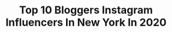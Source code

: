 ---
title: Top 10 Bloggers Instagram Influencers In New York In 2020
description: >-
  Find top bloggers Instagram influencers in New York in 2020. Most popular hashtags: #blogger #newyork #influencer #newyorkcity.
platform: Instagram
hits: 271
text_top: See the top-rated Instagram accounts on inBeat.
text_bottom: Our database has 271 Instagram influencers like this in New York, United States for you to pitch.
profiles:
  - username: "anchorslife"
    fullname: >-
      Gabriel Antonio
    bio: >-
      ↠ a positive mind = a positive life. ↠ pop // feel good tunes. ↠ ceo of @theneoagency
    location: "United States"
    followers: 103575
    engagement: 884
    commentsToLikes: 0.040354
    id: ck136dt8a5zy30i19wjwu673y
    verified: true
    hashtags: "#influencers, #nycphotographer, #lasvegas, #lgbtblogger"
  - username: "_queen.sav_"
    fullname: >-
      SAVANNAH VINSON
    bio: >-
      •📍NYC •CEO @queencastings •TikTok 42.0k🎉 • Management/ @nymmg @longislandmodels.inc @ikonmodelmanagement @modamgmt @toolsfortalent @48entertainment_
    location: "United States"
    followers: 19816
    engagement: 732
    commentsToLikes: 0.113451
    id: ck6tiqhjn186u0j71gx0lqu5q
    verified: false
    hashtags: "#selflove, #nyc, #healthylifestyle, #fashion"
  - username: "veggiecurean"
    fullname: >-
      Veggiecurean (Shikha)
    bio: >-
      🌿 Plant-based recipes 🖋 Food blogger 🏡 New York, NY 👇🏽 My latest recipe
    location: "United States"
    followers: 11744
    engagement: 576
    commentsToLikes: 0.058242
    id: ck8tdu4n04ry70j78nob71nrd
    verified: false
    hashtags: "#fresh, #healthyeating, #pizza, #veganfoodporn"
  - username: "gavyntaylor"
    fullname: >-
      𝐆𝐚𝐯𝐲𝐧 𝐓𝐚𝐲𝐥𝐨𝐫
    bio: >-
      Fashion | Beauty | Shenanigans YouTuber • Blogger⁣ 📍#newyorkcity + #losangeles ⁣ 📧 gavyn@gavyntaylor.com⁣
    location: "United States"
    followers: 42496
    engagement: 275
    commentsToLikes: 0.056638
    id: ck6tpsz1bmlnc0j7108ajlh4e
    verified: false
    hashtags: "#plussizefashion, #isolationcreation, #youtuber, #nycblogger"
  - username: "meredithduxbury"
    fullname: >-
      Meredith Duxbury
    bio: >-
      manifestation vegan collabs ✉️ meredithduxbury.8@gmail.com
    location: "United States"
    followers: 36947
    engagement: 599
    commentsToLikes: 0.031057
    id: ck8sxgxr8hcr80j785cfwdazf
    verified: false
    hashtags: "#discoverunder10k, #blogger, #blondehair, #newyorkcity"
  - username: "irinanyc13"
    fullname: >-
      Irina Parker
    bio: >-
      Dating, relationship, life coach, blogger, fashion and fitness lover. 📍Youtube: Blunt blonde, 📩 irina@parkeri.company
    location: "United States"
    followers: 38006
    engagement: 103
    commentsToLikes: 0.227695
    id: ck5zluc5wledy0i14l429lhg2
    verified: false
    hashtags: "#bluntblonde, #lifecoach, #nyinfluencer, #photoshoot"
  - username: "simplyaggie"
    fullname: >-
      aggie | nyc | lifestyle
    bio: >-
      day-to-day moments seen through photo influencer | new yorker | coffee addict | social media manager
    location: "United States"
    followers: 60435
    engagement: 149
    commentsToLikes: 0.040376
    id: ck0ubtqi4ff070i1926wdj0so
    verified: false
    hashtags: "#newyork, #officially31, #newyorkcity, #newyorkgram"
  - username: "swirlofchic"
    fullname: >-
      Hima H Patel
    bio: >-
      Corporate PharmD 💊 | Amateur Stylist ✨| Content Creator and Strategist 🇮🇳x🇺🇸 📍NJ | NYC 📧 swirlofchic@gmail.com
    location: "United States"
    followers: 6742
    engagement: 1383
    commentsToLikes: 0.294869
    id: ck6tr0xhdw5pb0j71q0wayrk0
    verified: false
    hashtags: "#fashionist, #fashionblog, #dressinspo, #currenttrend"
  - username: "yummyspies"
    fullname: >-
      Yummy Spies
    bio: >-
      “On a Yummy Mission” @m.germanou & @ylambrou •Full-Time Eaters Based in 🇨🇾🇬🇷 •Best Insights of Where to Eat •Email or DM for Promotions
    location: "United States"
    followers: 16722
    engagement: 429
    commentsToLikes: 0.024305
    id: ck13a82gkp35t0i19cz9vw067
    verified: false
    hashtags: "#foodporn, #vanilla, #yummyspiesontour, #dessert"
  - username: "mahsa.jani"
    fullname: >-
      Mahsa مَـه☽سـٰا
    bio: >-
      Fashion • Beauty • Food 📮@blogmahsa 🎬 Content Creator • Blogger 📍 New Jersey➰New York Influencer ✉️ Collaborations: Unboxwithmahsa@gmail.com
    location: "United States"
    followers: 79582
    engagement: 308
    commentsToLikes: 0.077322
    id: ckaov9rvg3n7s0i78igq7e9ak
    verified: false
    hashtags: "#fit, #styleinspo, #nycblog, #glam"
---